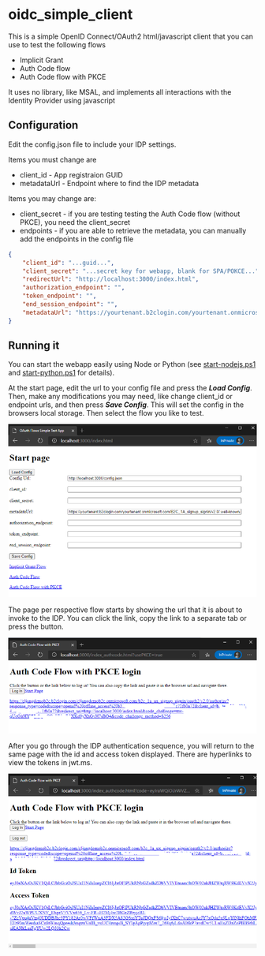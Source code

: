 # oidc_simple_client
This is a simple OpenID Connect/OAuth2 html/javascript client that you can use to test the following flows

* Implicit Grant
* Auth Code flow
* Auth Code flow with PKCE

It uses no library, like MSAL, and implements all interactions with the Identity Provider using javascript

## Configuration

Edit the config.json file to include your IDP settings. 

Items you must change are
- client_id - App registraion GUID
- metadataUrl - Endpoint where to find the IDP metadata

Items you may change are:
- client_secret - if you are testing testing the Auth Code flow (without PKCE), you need the client_secret
- endpoints - if you are able to retrieve the metadata, you can manually add the endpoints in the config file 

```json
{
	"client_id": "...guid...",
	"client_secret": "...secret key for webapp, blank for SPA/POKCE...",
	"redirectUrl": "http://localhost:3000/index.html",
	"authorization_endpoint": "",
	"token_endpoint": "", 
	"end_session_endpoint": "",
	"metadataUrl": "https://yourtenant.b2clogin.com/yourtenant.onmicrosoft.com/B2C_1A_signup_signin/v2.0/.well-known/openid-configuration"
}
```

## Running it

You can start the webapp easily using Node or Python (see [start-nodejs.ps1](start-nodejs.ps1) and [start-python.ps1](start-python.ps1) for details). 

At the start page, edit the url to your config file and press the ***Load Config***. Then, make any modifications you may need, like change client_id or endpoint urls, and then press ***Save Config***. This will set the config in the browsers local storage. Then select the flow you like to test.

![Start Page](media/01-screen.png)

The page per respective flow starts by showing the url that it is about to invoke to the IDP. You can click the link, copy the link to a separate tab or press the button.

![Flow Page](media/02-screen.png)

After you go through the IDP authentication sequence, you will return to the same page with the id and access token displayed. There are hyperlinks to view the tokens in jwt.ms.

![Result Page](media/03-screen.png)

